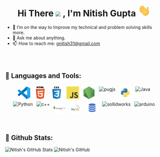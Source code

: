 <h1 align="Center">  Hi There <img src="https://media.giphy.com/media/WUlplcMpOCEmTGBtBW/giphy.gif" width="40px"> , I'm Nitish Gupta <img src="https://raw.githubusercontent.com/ABSphreak/ABSphreak/master/gifs/Hi.gif" width="40px" /> </h1>

<!--
<p align="left"> <img src="https://komarev.com/ghpvc/?username=nitishgupta31" alt="Nitish Gupta" /> </p>
-->

- 🔭 I’m on the way to Improve my technical and problem solving skills more.
- 💬 Ask me about anything.
- 📫 How to reach me: gnitish31@gmail.com
<br>
<br>
  


## 🧰 Languages and Tools:
<p align="center">
<img src="https://raw.githubusercontent.com/github/explore/80688e429a7d4ef2fca1e82350fe8e3517d3494d/topics/visual-studio-code/visual-studio-code.png" alt="VS Code" height="40" style="vertical-align:top; margin:4px">
<img src="https://raw.githubusercontent.com/github/explore/80688e429a7d4ef2fca1e82350fe8e3517d3494d/topics/html/html.png" alt="HTML5" height="40" style="vertical-align:top; margin:4px">
<img src="https://raw.githubusercontent.com/github/explore/80688e429a7d4ef2fca1e82350fe8e3517d3494d/topics/css/css.png" alt="CSS" height="40" style="vertical-align:top; margin:4px">
<img src="https://raw.githubusercontent.com/github/explore/80688e429a7d4ef2fca1e82350fe8e3517d3494d/topics/javascript/javascript.png" alt="Javascript" height="40" style="vertical-align:top; margin:4px">
<img src="https://raw.githubusercontent.com/github/explore/80688e429a7d4ef2fca1e82350fe8e3517d3494d/topics/nodejs/nodejs.png" alt="nodejs" height="40" style="vertical-align:top; margin:4px">
<img src="https://user-images.githubusercontent.com/67255069/143394516-acfc4a48-1274-41d9-a688-5cde1b03c143.png" alt="pugjs" height="40" style="vertical-align:top; margin:4px">
<img src="https://raw.githubusercontent.com/github/explore/80688e429a7d4ef2fca1e82350fe8e3517d3494d/topics/python/python.png" alt="Python" height="40" style="vertical-align:top; margin:4px">
<img src="https://images.vexels.com/media/users/3/166401/isolated/preview/b82aa7ac3f736dd78570dd3fa3fa9e24-java-programming-language-icon-by-vexels.png" alt="Java" height="40" style="vertical-align:top; margin:4px">
<img src="https://cdn.iconscout.com/icon/free/png-512/c-programming-569564.png" alt="Python" height="40" style="vertical-align:top; margin:4px">
<img src="https://e7.pngegg.com/pngimages/46/626/png-clipart-c-logo-the-c-programming-language-computer-icons-computer-programming-source-code-programming-miscellaneous-template.png" alt="c++" height="40" style="vertical-align:top; margin:4px">
<img src="https://raw.githubusercontent.com/github/explore/80688e429a7d4ef2fca1e82350fe8e3517d3494d/topics/mongodb/mongodb.png" alt="mongodb" height="40" style="vertical-align:top; margin:4px">
<img src="https://raw.githubusercontent.com/github/explore/80688e429a7d4ef2fca1e82350fe8e3517d3494d/topics/mysql/mysql.png" alt="my sql" height="40" style="vertical-align:top; margin:4px">
<img src="https://raw.githubusercontent.com/github/explore/80688e429a7d4ef2fca1e82350fe8e3517d3494d/topics/sql/sql.png" alt="sql" height="40" style="vertical-align:top; margin:4px">
<img src="https://c0.klipartz.com/pngpicture/619/682/gratis-png-logo-solidworks-fuente-diseno-de-producto-diseno.png" alt="sollidworks" height="40" style="vertical-align:top; margin:4px">
<img src="https://user-images.githubusercontent.com/67255069/106916807-9e2ef980-672d-11eb-9218-5ff24072a02b.png" alt="arduino" height="40" style="vertical-align:top; margin:4px">
</p>

<br>

## 🙂 Github Stats:

<img alt="Nitish's GitHub Stats" src="https://github-readme-stats.vercel.app/api?username=nitishgupta31&show_icons=true&theme=dark" />


<img alt="Nitish's GitHub" src="https://github-readme-stats.vercel.app/api/top-langs/?username=nitishgupta31&layout=compact&theme=dark" />



<!--
**nitishgupta31/nitishgupta31** is a ✨ _special_ ✨ repository because its `README.md` (this file) appears on your GitHub profile.

Here are some ideas to get you started:

- 🔭 I’m currently working on ...
- 🌱 I’m currently learning ...
- 👯 I’m looking to collaborate on ...
- 🤔 I’m looking for help with ...
- 💬 Ask me about ...
- 📫 How to reach me: ...
- 😄 Pronouns: ...
- ⚡ Fun fact: ...
-->
